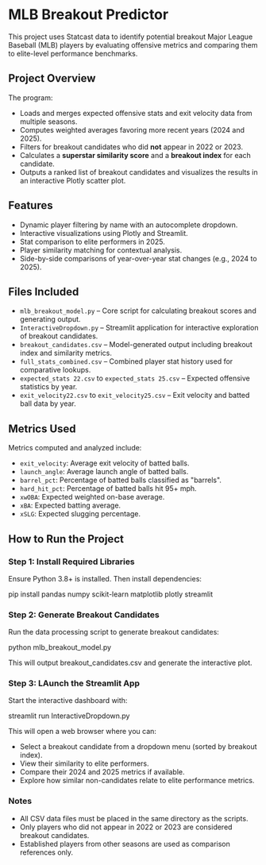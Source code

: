 # MLB Breakout Predictor

This project uses Statcast data to identify potential breakout Major League Baseball (MLB) players by evaluating offensive metrics and comparing them to elite-level performance benchmarks.

## Project Overview

The program:
- Loads and merges expected offensive stats and exit velocity data from multiple seasons.
- Computes weighted averages favoring more recent years (2024 and 2025).
- Filters for breakout candidates who did **not** appear in 2022 or 2023.
- Calculates a **superstar similarity score** and a **breakout index** for each candidate.
- Outputs a ranked list of breakout candidates and visualizes the results in an interactive Plotly scatter plot.

## Features

- Dynamic player filtering by name with an autocomplete dropdown.
- Interactive visualizations using Plotly and Streamlit.
- Stat comparison to elite performers in 2025.
- Player similarity matching for contextual analysis.
- Side-by-side comparisons of year-over-year stat changes (e.g., 2024 to 2025).

## Files Included

- `mlb_breakout_model.py` – Core script for calculating breakout scores and generating output.
- `InteractiveDropdown.py` – Streamlit application for interactive exploration of breakout candidates.
- `breakout_candidates.csv` – Model-generated output including breakout index and similarity metrics.
- `full_stats_combined.csv` – Combined player stat history used for comparative lookups.
- `expected_stats 22.csv` to `expected_stats 25.csv` – Expected offensive statistics by year.
- `exit_velocity22.csv` to `exit_velocity25.csv` – Exit velocity and batted ball data by year.

## Metrics Used

Metrics computed and analyzed include:

- `exit_velocity`: Average exit velocity of batted balls.
- `launch_angle`: Average launch angle of batted balls.
- `barrel_pct`: Percentage of batted balls classified as "barrels".
- `hard_hit_pct`: Percentage of batted balls hit 95+ mph.
- `xwOBA`: Expected weighted on-base average.
- `xBA`: Expected batting average.
- `xSLG`: Expected slugging percentage.

## How to Run the Project

### Step 1: Install Required Libraries

Ensure Python 3.8+ is installed. Then install dependencies:

  pip install pandas numpy scikit-learn matplotlib plotly streamlit

### Step 2: Generate Breakout Candidates
Run the data processing script to generate breakout candidates:

  python mlb_breakout_model.py

This will output breakout_candidates.csv and generate the interactive plot.

### Step 3: LAunch the Streamlit App

Start the interactive dashboard with:

  streamlit run InteractiveDropdown.py

This will open a web browser where you can:
- Select a breakout candidate from a dropdown menu (sorted by breakout index).
- View their similarity to elite performers.
- Compare their 2024 and 2025 metrics if available.
- Explore how similar non-candidates relate to elite performance metrics.

### Notes

- All CSV data files must be placed in the same directory as the scripts.
- Only players who did not appear in 2022 or 2023 are considered breakout candidates.
- Established players from other seasons are used as comparison references only.

